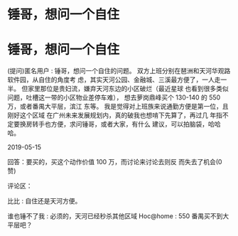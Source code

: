 # 锤哥，想问一个自住

# 锤哥，想问一个自住

(提问)匿名用户 : 锤哥，想问一个自住的问题。 双方上班分别在琶洲和天河华观路软件园，从自住的角度考 虑，其实天河公园、金融城、三溪最方便了，一人走一半。 但家里那位是贵妇流，嫌弃天河东边的小区破烂（最近星球 也看到很多类似问题，吐槽这一带的小区物业差停车难）， 想去萝岗鼎峰买个 130-140 的 550 万，或者番禺大平层，滨江 东等。 我是觉得对上班族来说通勤方便是第一位，且刚好这个区域 在广州未来发展规划内，真的破我也想啃下先算了，再过几 年指不定要换房转手也方便，求问锤哥，或者大家，有什么 建议，可以拍脑袋，哈哈哈。

2019-05-15

回答：要买的，买这个动作价值 100 万，而讨论来讨论去则反 而失去了机会(0 赞)

评论区：

比比 : 自住还是天河方便。

谁也锤不了我 : 必须的，天河已经秒杀其他区域 Hoc@home : 550 番禺买不到大平层吧？